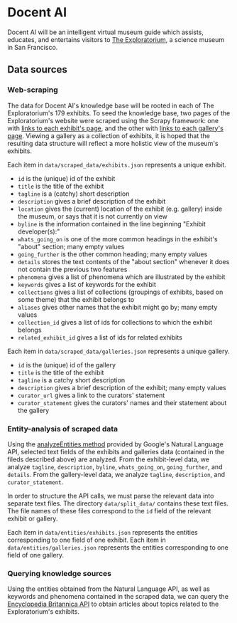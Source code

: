 # Docent AI

Docent AI will be an intelligent virtual museum guide which assists, educates, and entertains visitors to 
[The Exploratorium](https://www.exploratorium.edu/), a science museum in San Francisco.

## Data sources

### Web-scraping
The data for Docent AI's knowledge base will be rooted in each of The Exploratorium's 179 exhibits. To seed the 
knowledge base, two pages of the Exploratorium's website were scraped using the Scrapy framework: 
one with [links to each exhibit's page](https://www.exploratorium.edu/exhibits/all), and the other with 
[links to each gallery's page](https://www.exploratorium.edu/visit/galleries). Viewing a gallery as a collection of 
exhibits, it is hoped that the resulting data structure will reflect a more holistic view of the museum's exhibits.

Each item in `data/scraped_data/exhibits.json` represents a unique exhibit. 
  - `id` is the (unique) id of the exhibit
  - `title` is the title of the exhibit
  - `tagline` is a (catchy) short description
  - `description` gives a brief description of the exhibit
  - `location` gives the (current) location of the exhibit (e.g. gallery) inside the museum, or says that it is not currently on view
  - `byline` is the information contained in the line beginning "Exhibit developer(s):"
  - `whats_going_on` is one of the more common headings in the exhibit's "about" section; many empty values
  - `going_further` is the other common heading; many empty values
  - `details` stores the text contents of the "about section" whenever it does not contain the previous two features
  - `phenomena` gives a list of phenomena which are illustrated by the exhibit
  - `keywords` gives a list of keywords for the exhibit
  - `collections` gives a list of collections (groupings of exhibits, based on some theme) that the exhibit belongs to
  - `aliases` gives other names that the exhibit might go by; many empty values
  - `collection_id` gives a list of ids for collections to which the exhibit belongs
  - `related_exhibit_id` gives a list of ids for related exhibits

Each item in  `data/scraped_data/galleries.json` represents a unique gallery.
  - `id` is the (unique) id of the gallery
  - `title` is the title of the exhibit
  - `tagline` is a catchy short description
  - `description` gives a brief description of the exhibit; many empty values
  - `curator_url` gives a link to the curators' statement
  - `curator_statement` gives the curators' names and their statement about the gallery

### Entity-analysis of scraped data
Using the [analyzeEntities method](https://cloud.google.com/natural-language/docs/analyzing-entities) provided by 
Google's Natural Language API, selected text fields of the exhibits and galleries data (contained in the fileds 
described above) are analyzed. From the exhibit-level data, we analyze `tagline`, `description`, `byline`, 
`whats_going_on`, `going_further`, and `details`. From the gallery-level data, we analyze `tagline`, `description`, 
and `curator_statement`. 

In order to structure the API calls, we must parse the relevant data into separate text files. The directory 
`data/split_data/` contains these text files. The file names of these files correspond to the `id` field of the 
relevant exhibit or gallery.

Each item in `data/entities/exhibits.json` represents the entities corresponding to one field of one exhibit. 
Each item in `data/entities/galleries.json` represents the entities corresponding to one field of one gallery. 

### Querying knowledge sources
Using the entities obtained from the Natural Language API, as well as keywords and phenomena contained in the 
scraped data, we can query the [Encyclopedia Britannica API](https://encyclopaediaapi.com/products/index) to obtain 
articles about topics related to the Exploratorium's exhibits.